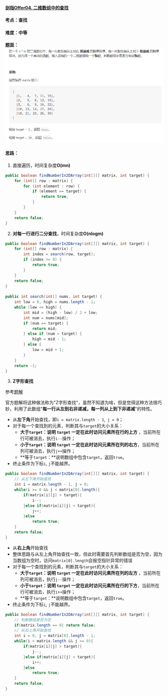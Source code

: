 #### [剑指Offer04.  二维数组中的查找](https://leetcode.cn/problems/er-wei-shu-zu-zhong-de-cha-zhao-lcof/)

#### 考点：查找

#### 难度：中等

#### 题面：![image-20221214134254234](../pic/image-20221214134254234.png)

#### 思路：

1. 直接遍历，时间复杂度**O(mn)**

```java
public boolean findNumberIn2DArray(int[][] matrix, int target) {
    for (int[] row : matrix) {
        for (int element : row) {
            if (element == target) {
                return true;
            }
        }
    }
    return false;
}
```

2. **对每一行进行二分查找**，时间复杂度**O(nlogm)**

```java
public boolean findNumberIn2DArray(int[][] matrix, int target) {
    for (int[] row : matrix) {
        int index = search(row, target);
        if (index >= 0) {
            return true;
        }
    }
    return false;
}

public int search(int[] nums, int target) {
    int low = 0, high = nums.length - 1;
    while (low <= high) {
        int mid = (high - low) / 2 + low;
        int num = nums[mid];
        if (num == target) {
            return mid;
        } else if (num > target) {
            high = mid - 1;
        } else {
            low = mid + 1;
        }
    }
    return -1;
}
```

3. **Z字形查找**

参考[题解](https://leetcode.cn/problems/er-wei-shu-zu-zhong-de-cha-zhao-lcof/solutions/95306/mian-shi-ti-04-er-wei-shu-zu-zhong-de-cha-zhao-zuo/)

官方题解将这种做法称为"Z字形查找"，虽然不知道为啥，但是觉得这种方法很巧妙，利用了此数组"**每一行从左到右非递减，每一列从上到下非递减**"的特性。

- 从**左下角**开始查找，即`i = matrix.length - 1`,` j = 0`；
- 对于每一个查找到的元素，判断其与`target`的大小关系：
  - **大于`target`：**说明 `target`  一定在此时访问元素所在**行的上方** ，当前所在行可被消去，执行`i--`操作；
  - **小于`target`：**说明 `target`  一定在此时访问元素所在**列的右方**，当前所在列可被消去，执行`j++`操作；
  - **等于`target`：**说明数组中包含`target`，返回`true`。
- 终止条件为下标`i`, `j`不能越界。

```java
public boolean findNumberIn2DArray(int[][] matrix, int target) {
    // 从左下角开始查找
    int i = matrix.length - 1, j = 0;
    while(i >= 0 && j < matrix[0].length){
        if(matrix[i][j] > target){
            i--;
        }else if(matrix[i][j] < target){
            j++;
        }else
            return true;
    }
    return false;
}
```

- 从**右上角**开始查找
- 整体思路与从左上角开始查找一致，但此时需要首先判断数组是否为空，因为当数组为空时，访问`matrix[0].length`会报空指针异常的错误
- 对于每一个查找到的元素，判断其与`target`的大小关系：
  - **大于`target`：**说明 `target`  一定在此时访问元素所在**列的左方** ，当前所在列可被消去，执行`j--`操作；
  - **小于`target`：**说明 `target`  一定在此时访问元素所在**行的下方**，当前所在行可被消去，执行`i++`操作；
  - **等于`target`：**说明数组中包含`target`，返回`true`。
- 终止条件为下标`i`, `j`不能越界。

```java
public boolean findNumberIn2DArray(int[][] matrix, int target) {
    // 判断数组是否为空
    if(matrix.length == 0) return false;
    // 从右上角开始查找
    int i = 0, j = matrix[0].length - 1;
    while(i < matrix.length && j >= 0){
        if(matrix[i][j] > target){
            j--;
        }else if(matrix[i][j] < target){
            i++;
        }else
            return true;
    }
    return false;
}
```